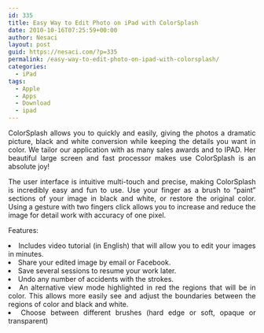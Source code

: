 ```yaml
---
id: 335
title: Easy Way to Edit Photo on iPad with ColorSplash
date: 2010-10-16T07:25:59+00:00
author: Nesaci
layout: post
guid: https://nesaci.com/?p=335
permalink: /easy-way-to-edit-photo-on-ipad-with-colorsplash/
categories:
  - iPad
tags:
  - Apple
  - Apps
  - Download
  - ipad
---
```

<p style="text-align: justify;">
  ColorSplash allows you to quickly and easily, giving the photos a dramatic picture, black and white conversion while keeping the details you want in color. We tailor our application with as many sales awards and to IPAD. Her beautiful large screen and fast processor makes use ColorSplash is an absolute joy!
</p>

<p style="text-align: justify;">
  The user interface is intuitive multi-touch and precise, making ColorSplash is incredibly easy and fun to use. Use your finger as a brush to &#8220;paint&#8221; sections of your image in black and white, or restore the original color. Using a gesture with two fingers click allows you to increase and reduce the image for detail work with accuracy of one pixel.
</p>

<p style="text-align: justify;">
  Features:
</p>

<li style="text-align: justify;">
  Includes video tutorial (in English) that will allow you to edit your images in minutes.
</li>
<li style="text-align: justify;">
  Share your edited image by email or Facebook.
</li>
<li style="text-align: justify;">
  Save several sessions to resume your work later.
</li>
<li style="text-align: justify;">
  Undo any number of accidents with the strokes.
</li>
<li style="text-align: justify;">
  An alternative view mode highlighted in red the regions that will be in color. This allows more easily see and adjust the boundaries between the regions of color and black and white.
</li>
<li style="text-align: justify;">
  Choose between different brushes (hard edge or soft, opaque or transparent)
</li>